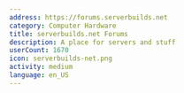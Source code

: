 ```yaml
---
address: https://forums.serverbuilds.net
category: Computer Hardware
title: serverbuilds.net Forums
description: A place for servers and stuff
userCount: 1670
icon: serverbuilds-net.png
activity: medium
language: en_US
---
```

